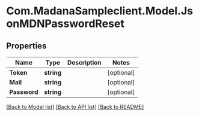 
# Com.MadanaSampleclient.Model.JsonMDNPasswordReset

## Properties

Name | Type | Description | Notes
------------ | ------------- | ------------- | -------------
**Token** | **string** |  | [optional] 
**Mail** | **string** |  | [optional] 
**Password** | **string** |  | [optional] 

[[Back to Model list]](../README.md#documentation-for-models)
[[Back to API list]](../README.md#documentation-for-api-endpoints)
[[Back to README]](../README.md)

